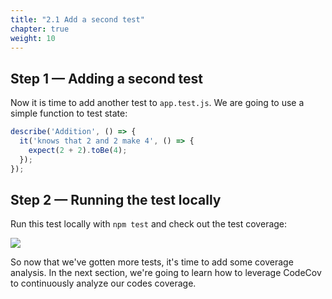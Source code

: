 ```yaml
---
title: "2.1 Add a second test"
chapter: true
weight: 10
---
```


## Step 1 &mdash; Adding a second test

Now it is time to add another test to `app.test.js`. We are going to use a simple function to test state:

```js
describe('Addition', () => {
  it('knows that 2 and 2 make 4', () => {
    expect(2 + 2).toBe(4);
  });
});
```

## Step 2 &mdash; Running the test locally

Run this test locally with `npm test` and check out the test coverage:

![](https://d585tldpucybw.cloudfront.net/sfimages/default-source/default-album/06-09.png?sfvrsn=149c482_1)

So now that we've gotten more tests, it's time to add some coverage analysis. In the next section, we're going to learn how to leverage CodeCov to continuously analyze our codes coverage. 